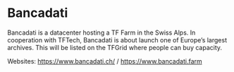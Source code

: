 # Bancadati

Bancadati is a datacenter hosting a TF Farm in the Swiss Alps. 
In cooperation with TFTech, Bancadati is about launch one of Europe’s largest archives.
This will be listed on the TFGrid where people can buy capacity.

Websites: https://www.bancadati.ch/ / https://www.bancadati.farm